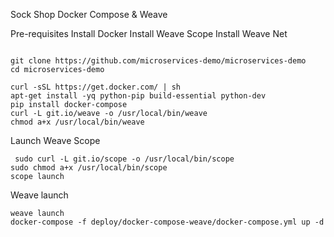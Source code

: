 Sock Shop Docker Compose & Weave


Pre-requisites
Install Docker
Install Weave Scope
Install Weave Net

```

git clone https://github.com/microservices-demo/microservices-demo
cd microservices-demo
```


```
curl -sSL https://get.docker.com/ | sh
apt-get install -yq python-pip build-essential python-dev
pip install docker-compose
curl -L git.io/weave -o /usr/local/bin/weave
chmod a+x /usr/local/bin/weave
```

Launch Weave Scope

```
 sudo curl -L git.io/scope -o /usr/local/bin/scope
sudo chmod a+x /usr/local/bin/scope
scope launch
```

Weave launch 

```
weave launch
docker-compose -f deploy/docker-compose-weave/docker-compose.yml up -d

```